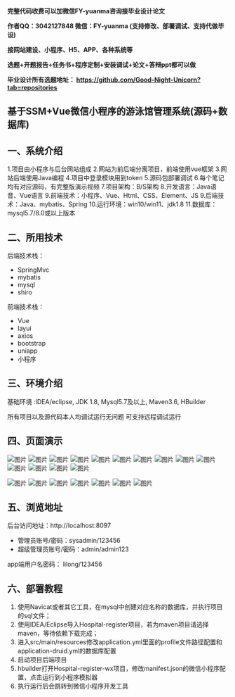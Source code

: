 
**完整代码收费可以加微信FY-yuanma咨询接毕业设计论文**

**作者QQ：3042127848 微信：FY-yuanma (支持修改、部署调试、支持代做毕设)**

**接网站建设、小程序、H5、APP、各种系统等**

**选题+开题报告+任务书+程序定制+安装调试+论文+答辩ppt都可以做**

**毕业设计所有选题地址： https://github.com/Good-Night-Unicorn?tab=repositories**

## 基于SSM+Vue微信小程序的游泳馆管理系统(源码+数据库)

## 一、系统介绍
1.项目由小程序与后台网站组成
2.网站为前后端分离项目，前端使用vue框架
3.网站后端使用Java编程
4.项目中登录模块用到token
5.源码包部署调试
6.每个笔记均有对应源码，有完整版演示视频
7.项目架构：B/S架构
8.开发语言：Java语音、Vue语言
9.前端技术：小程序、Vue、Html、CSS、Element、JS
9.后端技术：Java、mybatis、Spring
10.运行环境：win10/win11、jdk1.8
11.数据库：mysql5.7/8.0或以上版本
## 二、所用技术

后端技术栈：

- SpringMvc
- mybatis
- mysql
- shiro


前端技术栈：
- Vue
- layui
- axios
- bootstrap
- uniapp
- 小程序

## 三、环境介绍

基础环境 :IDEA/eclipse, JDK 1.8, Mysql5.7及以上, Maven3.6, HBuilder

所有项目以及源代码本人均调试运行无问题 可支持远程调试运行

## 四、页面演示
![图片](https://github.com/user-attachments/assets/d9e196bb-db47-4fc9-814b-ab2f3662c038)
![图片](https://github.com/user-attachments/assets/033b7e95-f335-40a9-a396-82103e7448ba)
![图片](https://github.com/user-attachments/assets/85f1e5f5-ec54-4f6c-b355-09f3c6f89f72)
![图片](https://github.com/user-attachments/assets/fac8a153-919d-4ce4-9f97-18ae14be33e6)
![图片](https://github.com/user-attachments/assets/cff761eb-2e99-4b64-9c6f-1db57d47c6f6)
![图片](https://github.com/user-attachments/assets/05e650d0-8de5-49bc-acf9-09283048ba96)
![图片](https://github.com/user-attachments/assets/fcd141db-9460-4036-94d1-7df8c1c8d8d2)
![图片](https://github.com/user-attachments/assets/159aa1a3-f75a-49b4-96d6-4ae1a941b786)
![图片](https://github.com/user-attachments/assets/37497323-582a-4614-a655-5a2c6aa912a7)
![图片](https://github.com/user-attachments/assets/51bdcb8e-89a1-4ae0-a637-dbabe40e14fa)
![图片](https://github.com/user-attachments/assets/c4c9a7dd-9295-4d51-91a5-26256d1002b3)
![图片](https://github.com/user-attachments/assets/212f1577-047e-4407-bd8d-9b3d858664c6)
![图片](https://github.com/user-attachments/assets/917f7d99-ef2c-40b4-84b9-da90adb7f7f9)
![图片](https://github.com/user-attachments/assets/8fb50aad-7b9f-4fe2-b5c4-49d539a89102)

![图片](https://github.com/user-attachments/assets/3cc6badd-e58f-4451-8573-eb5092e92e01)
![图片](https://github.com/user-attachments/assets/36a56ef3-a1f6-4f52-acef-0657ec04d31c)
![图片](https://github.com/user-attachments/assets/85feffbe-95fe-4e4e-a319-14415304fec3)
![图片](https://github.com/user-attachments/assets/4b1ba110-04b5-4d9a-982e-67281c278090)
![图片](https://github.com/user-attachments/assets/d9e267a1-b88b-41e6-b4c0-4f9cdc7bc0ce)
![图片](https://github.com/user-attachments/assets/92dd6368-0427-4c39-a1b6-5d0afeba157b)
![图片](https://github.com/user-attachments/assets/ab65db7c-f3bb-497e-97d1-7e128d9d0c79)

## 五、浏览地址

后台访问地址：http://localhost:8097
- 管理员账号/密码：sysadmin/123456
- 超级管理员账号/密码：admin/admin123

app端用户名密码：
lilong/123456

## 六、部署教程

1. 使用Navicat或者其它工具，在mysql中创建对应名称的数据库，并执行项目的sql文件；
2. 使用IDEA/Eclipse导入Hospital-register项目，若为maven项目请选择maven，等待依赖下载完成；
3. 进入src/main/resources修改application.yml里面的profile文件路径配置和application-druid.yml的数据库配置
4. 启动项目后端项目
5. hbuilder打开Hospital-register-wx项目，修改manifest.json的微信小程序配置，点击运行到小程序模拟器
6. 执行运行后会跳转到微信小程序开发工具
